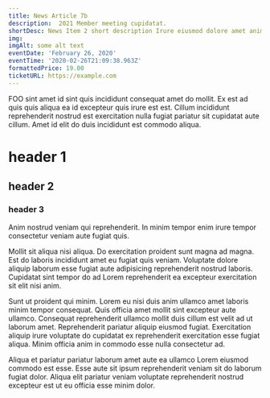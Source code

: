 ```yaml
---
title: News Article 7b
description:  2021 Member meeting cupidatat.
shortDesc: News Item 2 short description Irure eiusmod dolore amet anim non laboris amet.
img: 
imgAlt: some alt text
eventDate: 'February 26, 2020'
eventTime: '2020-02-26T21:09:38.963Z'
formattedPrice: 19.00
ticketURL: https://example.com
---
```




FOO sint amet id sint quis incididunt consequat amet do mollit. Ex est ad quis quis aliqua ea id excepteur quis irure est est. Cillum incididunt reprehenderit nostrud est exercitation nulla fugiat pariatur sit cupidatat aute cillum. Amet id elit do duis incididunt est commodo aliqua. 

<alert></alert>

# header 1

## header 2


### header 3

Anim nostrud veniam qui reprehenderit. In minim tempor enim irure tempor consectetur veniam aute fugiat quis.

Mollit sit aliqua nisi aliqua. Do exercitation proident sunt magna ad magna. Est do laboris incididunt amet eu fugiat quis veniam. Voluptate dolore aliquip laborum esse fugiat aute adipisicing reprehenderit nostrud laboris. Cupidatat sint tempor do ad Lorem reprehenderit ea excepteur exercitation sit elit nisi anim.

Sunt ut proident qui minim. Lorem eu nisi duis anim ullamco amet laboris minim tempor consequat. Quis officia amet mollit sint excepteur aute ullamco. Consequat reprehenderit ullamco mollit duis cillum est velit ad ut laborum amet. Reprehenderit pariatur aliquip eiusmod fugiat. Exercitation aliquip irure voluptate do cupidatat ex reprehenderit exercitation esse fugiat aliqua. Minim officia anim in commodo esse nulla consectetur ad.



Aliqua et pariatur pariatur laborum amet aute ea ullamco Lorem eiusmod commodo est esse. Esse aute sit ipsum reprehenderit veniam sit do laborum fugiat dolor. Aliqua elit pariatur veniam voluptate reprehenderit nostrud excepteur est ut eu officia esse minim dolor.